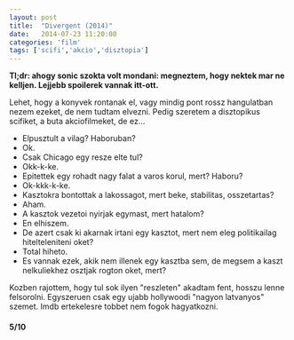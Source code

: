 ```yaml
---
layout: post
title:  "Divergent (2014)"
date:   2014-07-23 11:20:00
categories: 'film'
tags: ['scifi','akcio','disztopia']
---
```

<b>Tl;dr: ahogy sonic szokta volt mondani: megneztem, hogy nektek mar ne kelljen. Lejjebb spoilerek vannak itt-ott.</b>
<p>
	Lehet, hogy a konyvek rontanak el, vagy mindig pont rossz hangulatban nezem ezeket, de nem tudtam elvezni. Pedig szeretem a disztopikus scifiket, a buta akciofilmeket, de ez...
</p>
<ul>
	<li>Elpusztult a vilag? Haboruban?</li>
	<li>Ok.</li>
	<li>Csak Chicago egy resze elte tul?</li>
	<li>Okk-k-ke.</li>
	<li>Epitettek egy rohadt nagy falat a varos korul, mert? Haboru?</li>
	<li>Ok-kkk-k-ke.</li>
	<li>Kasztokra bontottak a lakossagot, mert beke, stabilitas, osszetartas?</li>
	<li>Aham.</li>
	<li>A kasztok vezetoi nyirjak egymast, mert hatalom?</li>
	<li>En elhiszem.</li>
	<li>De azert csak ki akarnak irtani egy kasztot, mert nem eleg politikailag hitelteleniteni oket?</li>
	<li>Total hiheto.</li>
	<li>Es vannak ezek, akik nem illenek egy kasztba sem, de megsem a kaszt nelkuliekhez osztjak rogton oket, mert?
</ul>
<p>
	Kozben rajottem, hogy tul sok ilyen "reszleten" akadtam fent, hosszu lenne felsorolni. Egyszeruen csak egy ujabb hollywoodi "nagyon latvanyos" szemet. Imdb ertekelesre tobbet nem fogok hagyatkozni.
</p>

<h4>5/10</h4>